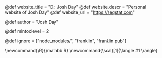 <!--
Add here global page variables to use throughout your
website.
The website_* must be defined for the RSS to work
-->
@def website_title = "Dr. Josh Day"
@def website_descr = "Personal website of Josh Day"
@def website_url   = "https://seqstat.com"

@def author = "Josh Day"

@def mintoclevel = 2

<!--
Add here files or directories that should be ignored by Franklin, otherwise
these files might be copied and, if markdown, processed by Franklin which
you might not want. Indicate directories by ending the name with a `/`.
-->
@def ignore = ["node_modules/", "franklin", "franklin.pub"]

<!--
Add here global latex commands to use throughout your
pages. It can be math commands but does not need to be.
For instance:
* \newcommand{\phrase}{This is a long phrase to copy.}
-->
\newcommand{\R}{\mathbb R}
\newcommand{\scal}[1]{\langle #1 \rangle}
